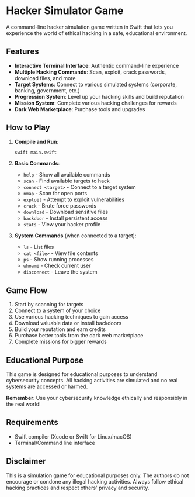 # Hacker Simulator Game

A command-line hacker simulation game written in Swift that lets you experience the world of ethical hacking in a safe, educational environment.

## Features

- **Interactive Terminal Interface**: Authentic command-line experience
- **Multiple Hacking Commands**: Scan, exploit, crack passwords, download files, and more
- **Target Systems**: Connect to various simulated systems (corporate, banking, government, etc.)
- **Progression System**: Level up your hacking skills and build reputation
- **Mission System**: Complete various hacking challenges for rewards
- **Dark Web Marketplace**: Purchase tools and upgrades

## How to Play

1. **Compile and Run**:
   ```bash
   swift main.swift
   ```

2. **Basic Commands**:
   - `help` - Show all available commands
   - `scan` - Find available targets to hack
   - `connect <target>` - Connect to a target system
   - `nmap` - Scan for open ports
   - `exploit` - Attempt to exploit vulnerabilities
   - `crack` - Brute force passwords
   - `download` - Download sensitive files
   - `backdoor` - Install persistent access
   - `stats` - View your hacker profile

3. **System Commands** (when connected to a target):
   - `ls` - List files
   - `cat <file>` - View file contents
   - `ps` - Show running processes
   - `whoami` - Check current user
   - `disconnect` - Leave the system

## Game Flow

1. Start by scanning for targets
2. Connect to a system of your choice
3. Use various hacking techniques to gain access
4. Download valuable data or install backdoors
5. Build your reputation and earn credits
6. Purchase better tools from the dark web marketplace
7. Complete missions for bigger rewards

## Educational Purpose

This game is designed for educational purposes to understand cybersecurity concepts. All hacking activities are simulated and no real systems are accessed or harmed.

**Remember**: Use your cybersecurity knowledge ethically and responsibly in the real world!

## Requirements

- Swift compiler (Xcode or Swift for Linux/macOS)
- Terminal/Command line interface

## Disclaimer

This is a simulation game for educational purposes only. The authors do not encourage or condone any illegal hacking activities. Always follow ethical hacking practices and respect others' privacy and security.
